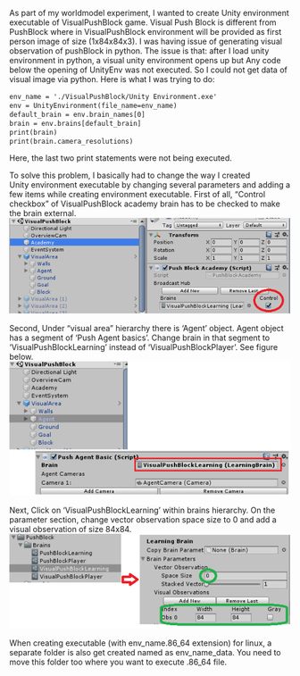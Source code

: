 As part of my worldmodel experiment, I wanted to create Unity environment executable of VisualPushBlock game. Visual Push Block is different from PushBlock where in VisualPushBlock environment will be provided as first person image of size (1x84x84x3). I was having issue of generating visual observation of pushBlock in python. The issue is that: after I load unity environment in python, a visual unity environment opens up but Any code below the opening of UnityEnv was not executed. So I could not get data of visual image via python. Here is what I was trying to do:

```from mlagents.envs import UnityEnvironment
env_name = './VisualPushBlock/Unity Environment.exe'
env = UnityEnvironment(file_name=env_name)
default_brain = env.brain_names[0]
brain = env.brains[default_brain]
print(brain)
print(brain.camera_resolutions)
```

Here, the last two print statements were not being executed.

To solve this problem, I basically had to change the way I created Unity environment executable by changing several parameters and adding a few items while creating environment executable. First of all, “Control checkbox” of VisualPushBlock academy brain has to be checked to make the brain external.
![External](/images/create_visual_pushblock_unity_env/unity-brain-external.png)

Second, Under “visual area” hierarchy there is ‘Agent’ object. Agent object has a segment of ‘Push Agent basics’. Change brain in that segment to ‘VisualPushBlockLearning’ instead of ‘VisualPushBlockPlayer’. See figure below.
![Learning](/images/create_visual_pushblock_unity_env/unity-visual-brain.png)

Next, Click on ‘VisualPushBlockLearning’ within brains hierarchy. On the parameter section, change vector observation space size to 0 and add a visual observation of size 84x84. 
![Space](/images/create_visual_pushblock_unity_env/space_size.png)

When creating executable (with env_name.86_64 extension) for linux, a separate folder is also get created named as env_name_data. You need to move this folder too where you want to execute .86_64 file.
